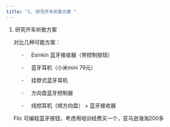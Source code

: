 ```yaml
---
title: "1. 研究开车听歌方案 "
---
```

1. 研究开车听歌方案 

     对比几种可能方案：

          ⁃     Esinkin 蓝牙接收器（带控制按钮）

          ⁃     蓝牙耳机（小米mini 79元）

          ⁃     挂脖式蓝牙耳机

          ⁃     方向盘蓝牙控制器

          ⁃     线控耳机（绑方向盘） + 蓝牙接收器

     Flic 可编程蓝牙按钮，考虑用培训经费买一个，亚马逊海淘200多
